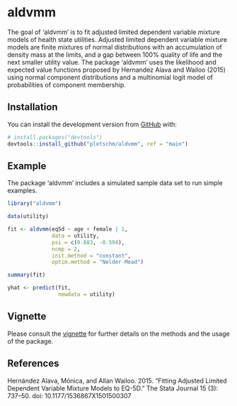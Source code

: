 
# aldvmm

The goal of ‘aldvmm’ is to fit adjusted limited dependent variable
mixture models of health state utilities. Adjusted limited dependent
variable mixture models are finite mixtures of normal distributions with
an accumulation of density mass at the limits, and a gap between 100%
quality of life and the next smaller utility value. The package ‘aldvmm’
uses the likelihood and expected value functions proposed by Hernandez
Alava and Wailoo (2015) using normal component distributions and a
multinomial logit model of probabilities of component membership.

## Installation

<!-- You can install the released version of aldvmm from [CRAN](https://CRAN.R-project.org) with: -->
<!-- ``` r -->
<!-- install.packages("aldvmm") -->
<!-- ``` -->

You can install the development version from
[GitHub](https://github.com/) with:

``` r
# install.packages("devtools")
devtools::install_github("pletschm/aldvmm", ref = "main")
```

## Example

The package ‘aldvmm’ includes a simulated sample data set to run simple
examples.

``` r
library("aldvmm")

data(utility)

fit <- aldvmm(eq5d ~ age + female | 1,
              data = utility,
              psi = c(0.883, -0.594),
              ncmp = 2,
              init.method = "constant",
              optim.method = "Nelder-Mead")

summary(fit)

yhat <- predict(fit,
                newdata = utility)
```

## Vignette

Please consult the
[vignette](https://github.com/pletschm/aldvmm/blob/main/vignettes/aldvmm_vignette.pdf)
for further details on the methods and the usage of the package.

## References

Hernández Alava, Mónica, and Allan Wailoo. 2015. “Fitting Adjusted
Limited Dependent Variable Mixture Models to EQ-5D.” The Stata Journal
15 (3): 737–50. doi: 10.1177/1536867X1501500307
